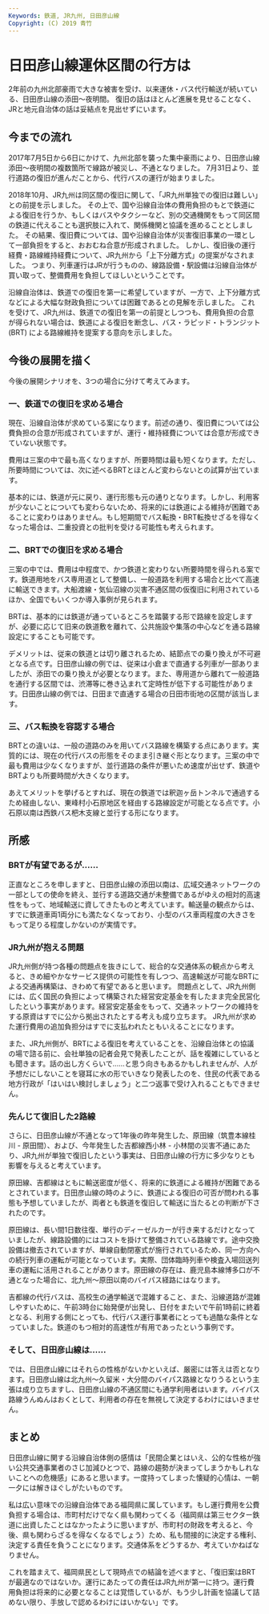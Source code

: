 ```yaml
---
Keywords: 鉄道, JR九州, 日田彦山線
Copyright: (C) 2019 青竹
---
```


# 日田彦山線運休区間の行方は

2年前の九州北部豪雨で大きな被害を受け、以来運休・バス代行輸送が続いている、日田彦山線の添田～夜明間。
復旧の話はほとんど進展を見せることなく、JRと地元自治体の話は妥結点を見出せずにいます。

## 今までの流れ

2017年7月5日から6日にかけて、九州北部を襲った集中豪雨により、日田彦山線添田～夜明間の複数箇所で線路が被災し、不通となりました。
7月31日より、並行道路の復旧が進んだことから、代行バスの運行が始まりました。

2018年10月、JR九州は同区間の復旧に関して、「JR九州単独での復旧は難しい」との前提を示しました。
その上で、国や沿線自治体の費用負担のもとで鉄道による復旧を行うか、もしくはバスやタクシーなど、別の交通機関をもって同区間の鉄道に代えることも選択肢に入れて、関係機関と協議を進めることとしました。
その結果、復旧費については、国や沿線自治体が災害復旧事業の一環として一部負担をすると、おおむね合意が形成されました。
しかし、復旧後の運行経費・路線維持経費について、JR九州から「上下分離方式」の提案がなされました。
つまり、列車運行はJRが行うものの、線路設備・駅設備は沿線自治体が買い取って、整備費用を負担してほしいということです。

沿線自治体は、鉄道での復旧を第一に希望していますが、一方で、上下分離方式などによる大幅な財政負担については困難であるとの見解を示しました。
これを受けて、JR九州は、鉄道での復旧を第一の前提としつつも、費用負担の合意が得られない場合は、鉄道による復旧を断念し、バス・ラピッド・トランジット (BRT) による路線維持を提案する意向を示しました。

## 今後の展開を描く

今後の展開シナリオを、3つの場合に分けて考えてみます。

### 一、鉄道での復旧を求める場合

現在、沿線自治体が求めている案になります。前述の通り、復旧費については公費負担の合意が形成されていますが、運行・維持経費については合意が形成できていない状態です。

費用は三案の中で最も高くなりますが、所要時間は最も短くなります。ただし、所要時間については、次に述べるBRTとほとんど変わらないとの試算が出ています。

基本的には、鉄道が元に戻り、運行形態も元の通りとなります。しかし、利用客が少ないことについても変わらないため、将来的には鉄道による維持が困難であることに変わりはありません。もし短期間でバス転換・BRT転換せざるを得なくなった場合は、二重投資との批判を受ける可能性も考えられます。

### 二、BRTでの復旧を求める場合

三案の中では、費用は中程度で、かつ鉄道と変わりない所要時間を得られる案です。鉄道用地をバス専用道として整備し、一般道路を利用する場合と比べて高速に輸送できます。大船渡線・気仙沼線の災害不通区間の仮復旧に利用されているほか、全国でもいくつか導入事例が見られます。

BRTは、基本的には鉄道が通っているところを踏襲する形で路線を設定しますが、必要に応じて旧来の鉄道敷を離れて、公共施設や集落の中心などを通る路線設定にすることも可能です。

デメリットは、従来の鉄道とは切り離されるため、結節点での乗り換えが不可避となる点です。日田彦山線の例では、従来は小倉まで直通する列車が一部ありましたが、添田での乗り換えが必要となります。また、専用道から離れて一般道路を通行する区間では、渋滞等に巻き込まれて定時性が低下する可能性があります。日田彦山線の例では、日田まで直通する場合の日田市街地の区間が該当します。

### 三、バス転換を容認する場合

BRTとの違いは、一般の道路のみを用いてバス路線を構築する点にあります。実質的には、現在の代行バスの形態をそのまま引き継ぐ形となります。三案の中で最も費用は少なくなりますが、並行道路の条件が悪いため速度が出せず、鉄道やBRTよりも所要時間が大きくなります。

あえてメリットを挙げるとすれば、現在の鉄道では釈迦ヶ岳トンネルで通過するため経由しない、東峰村小石原地区を経由する路線設定が可能となる点です。小石原以南は西鉄バス杷木支線と並行する形になります。

## 所感

### BRTが有望であるが……

正直なところを申しますと、日田彦山線の添田以南は、広域交通ネットワークの一部としての使命を終え、並行する道路交通が未整備であるがゆえの相対的高速性をもって、地域輸送に資してきたものと考えています。輸送量の観点からは、すでに鉄道車両1両分にも満たなくなっており、小型のバス車両程度の大きさをもって足りる程度しかないのが実情です。

### JR九州が抱える問題

JR九州側が持つ各種の問題点を抜きにして、総合的な交通体系の観点から考えると、きめ細やかなサービス提供の可能性を有しつつ、高速輸送が可能なBRTによる交通再構築は、きわめて有望であると思います。
問題点として、JR九州側には、広く国民の負担によって構築された経営安定基金を有したまま完全民営化したという事実があります。経営安定基金をもって、交通ネットワークの維持をする原資はすでに公から拠出されたとする考えも成り立ちます。
JR九州が求めた運行費用の追加負担分はすでに支払われたともいえることになります。

また、JR九州側が、BRTによる復旧を考えていることを、沿線自治体との協議の場で諮る前に、会社単独の記者会見で発表したことが、話を複雑にしているとも聞きます。話の出し方くらいで……と思う向きもあるかもしれませんが、人が予想だにしないことを寝耳に水の形でいきなり発表したのを、住民の代表である地方行政が「はいはい検討しましょう」と二つ返事で受け入れることもできません。

### 先んじて復旧した2路線

さらに、日田彦山線が不通となって1年後の昨年発生した、原田線（筑豊本線桂川 - 原田間）、および、今年発生した吉都線西小林 - 小林間の災害不通にあたり、JR九州が単独で復旧したという事実は、日田彦山線の行方に多少なりとも影響を与えると考えています。

原田線、吉都線はともに輸送密度が低く、将来的に鉄道による維持が困難であるとされています。日田彦山線の時のように、鉄道による復旧の可否が問われる事態も予想していましたが、両者とも鉄道を復旧して輸送に当たるとの判断が下されたのです。

原田線は、長い間1日数往復、単行のディーゼルカーが行き来するだけとなっていましたが、線路設備的にはコストを掛けて整備されている路線です。途中交換設備は撤去されていますが、単線自動閉塞式が施行されているため、同一方向への続行列車の運転が可能となっています。実際、団体臨時列車や検査入場回送列車の運転に活用されることがあります。原田線の存在は、鹿児島本線博多口が不通となった場合に、北九州～原田以南のバイパス経路にはなります。

吉都線の代行バスは、高校生の通学輸送で混雑すること、また、沿線道路が混雑しやすいために、午前3時台に始発便が出発し、日付をまたいで午前1時前に終着となる、利用する側にとっても、代行バス運行事業者にとっても過酷な条件となっていました。鉄道のもつ相対的高速性が有用であったという事例です。

### そして、日田彦山線は……

では、日田彦山線にはそれらの性格がないかといえば、厳密には答えは否となります。日田彦山線は北九州～久留米・大分間のバイパス路線となりうるという主張は成り立ちますし、日田彦山線の不通区間にも通学利用者はいます。バイパス路線うんぬんはおくとして、利用者の存在を無視して決定するわけにはいきません。

## まとめ

日田彦山線に関する沿線自治体側の感情は「民間企業とはいえ、公的な性格が強い公共交通事業者のさじ加減ひとつで、路線の趨勢が決まってしまうかもしれないことへの危機感」にあると思います。一度持ってしまった懐疑的心情は、一朝一夕には解きほぐしがたいものです。

私は広い意味での沿線自治体である福岡県に属しています。もし運行費用を公費負担する場合は、市町村だけでなく県も関わってくる（福岡県は第三セクター鉄道に出資したことはなかったように思いますが、市町村の財政を考えると、今後、県も関わらざるを得なくなるでしょう）ため、私も間接的に決定する権利、決定する責任を負うことになります。交通体系をどうするか、考えていかねばなりません。

これを踏まえて、福岡県民として現時点での結論を述べますと、「復旧案はBRTが最適なのではないか。運行にあたっての責任はJR九州が第一に持つ。運行費用負担は将来的に必要となることは覚悟しているが、もう少し計画を協議して詰めない限り、手放しで認めるわけにはいかない」です。